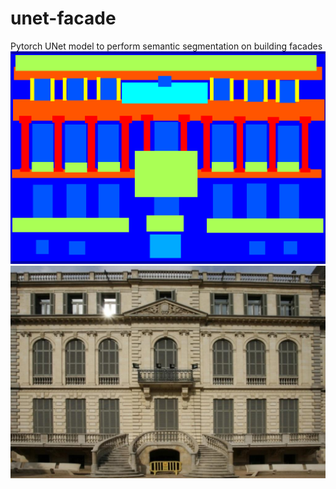 
# unet-facade
Pytorch UNet model to perform semantic segmentation on building facades
![enter image description here](https://raw.githubusercontent.com/BrianSantoso/images/master/unet/cmp_b0004.png)
![enter image description here](https://raw.githubusercontent.com/BrianSantoso/images/master/unet/cmp_b0004.jpg)

